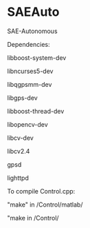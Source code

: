 SAEAuto
=======

SAE-Autonomous

Dependencies: 

libboost-system-dev 

libncurses5-dev 

libqgpsmm-dev 

libgps-dev 

libboost-thread-dev 

libopencv-dev 

libcv-dev 

libcv2.4 

gpsd

lighttpd

To compile Control.cpp:

"make" in /Control/matlab/

"make in /Control/
